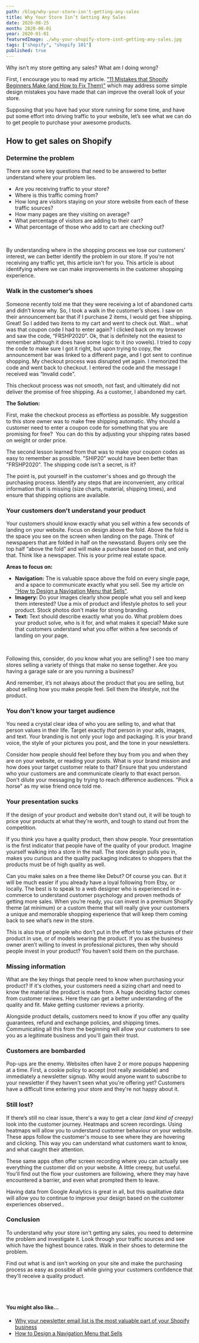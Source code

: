 ```yaml
---
path: /blog/why-your-store-isn't-getting-any-sales
title: Why Your Store Isn’t Getting Any Sales
date: 2020-08-25
month: 2020-08-01
year: 2020-01-01
featuredImage: ./why-your-shopify-store-isnt-getting-any-sales.jpg
tags: ["shopify", "shopify 101"]
published: true
---
```


Why isn’t my store getting any sales? What am I doing wrong?

First, I encourage you to read my article. <a href="https://hanadrdla.com/blog/11-mistakes-shopify-beginners-make" target="_blank" rel="noreferrer noopener" aria-label=" (opens in a new tab)">"11 Mistakes that Shopify Beginners Make (and How to Fix Them)"</a> which may address some simple design mistakes you have made that can improve the overall look of your store.

Supposing that you have had your store running for some time, and have put some effort into driving traffic to your website, let’s see what we can do to get people to purchase your awesome products.

## How to get sales on Shopify

### Determine the problem

There are some key questions that need to be answered to better understand where your problem lies.

- Are you receiving traffic to your store?
- Where is this traffic coming from?
- How long are visitors staying on your store website from each of these traffic sources?
- How many pages are they visiting on average?
- What percentage of visitors are adding to their cart?
- What percentage of those who add to cart are checking out?

<br/>

By understanding where in the shopping process we lose our customers' interest, we can better identify the problem in our store. If you're not receiving any traffic yet, this article isn't for you. This article is about identifying where we can make improvements in the customer shopping experience.

### Walk in the customer’s shoes

Someone recently told me that they were receiving a lot of abandoned carts and didn’t know why. So, I took a walk in the customer’s shoes. I saw on their announcement bar that if I purchase 2 items, I would get free shipping. Great! So I added two items to my cart and went to check out. Wait... what was that coupon code I had to enter again? I clicked back on my browser and saw the code, “FRSHP2020”. Ok, that is definitely not the easiest to remember although it does have some logic to it (no vowels). I tried to copy the code to make sure I got it right, but upon trying to copy, the announcement bar was linked to a different page, and I got sent to continue shopping. My checkout process was disrupted yet again. I memorized the code and went back to checkout. I entered the code and the message I received was “Invalid code”.

This checkout process was not smooth, not fast, and ultimately did not deliver the promise of free shipping. As a customer, I abandoned my cart.

**The Solution:**<br/>

First, make the checkout process as effortless as possible. My suggestion to this store owner was to make free shipping automatic. Why should a customer need to enter a coupon code for something that you are promising for free?  You can do this by adjusting your shipping rates based on weight or order price.

The second lesson learned from that was to make your coupon codes as easy to remember as possible. "SHIP20" would have been better than "FRSHP2020". The shipping code isn’t a secret, is it?

The point is, put yourself in the customer's shoes and go through the purchasing process. Identify any steps that are inconvenient, any critical information that is missing (size charts, material, shipping times), and ensure that shipping options are available.

### Your customers don't understand your product

Your customers should know exactly what you sell within a few seconds of landing on your website. Focus on design above the fold. Above the fold is the space you see on the screen when landing on the page. Think of newspapers that are folded in half on the newsstand. Buyers only see the top half “above the fold” and will make a purchase based on that, and only that. Think like a newspaper. This is your prime real estate space.

**Areas to focus on:** <br/>

- **Navigation:** The is valuable space above the fold on every single page, and a space to communicate exactly what you sell. See my article on <a href="https://hanadrdla.com/blog/how-to-design-a-navigation-menu-that-sells" target="_blank" rel="noreferrer noopener" aria-label=" (opens in a new tab)">"How to Design a Navigation Menu that Sells"</a>.
- **Imagery:** Do your images clearly show people what you sell and keep them interested? Use a mix of product and lifestyle photos to sell your product. Stock photos don't make for strong branding.
- **Text:** Text should describe exactly what you do. What problem does your product solve, who is it for, and what makes it special? Make sure that customers understand what you offer within a few seconds of landing on your page.

<br/>

Following this, consider, do _you_ know what you are selling? I see too many stores selling a variety of things that make no sense together. Are you having a garage sale or are you running a business?

And remember, it’s not always about the product that you are selling, but about selling how you make people feel. Sell them the lifestyle, not the product.

### You don't know your target audience

You need a crystal clear idea of who you are selling to, and what that person values in their life. Target exactly _that_ person in your ads, images, and text. Your branding is not only your logo and packaging. It is your brand voice, the style of your pictures you post, and the tone in your newsletters.

Consider how people should feel before they buy from you and when they are on your website, or reading your posts. What is your brand mission and how does your target customer relate to that? Ensure that you understand who your customers are and communicate clearly to that exact person. Don't dilute your messaging by trying to reach difference audiences. "Pick a horse" as my wise friend once told me.

### Your presentation sucks

If the design of your product and website don't stand out, it will be tough to price your products at what they're worth, and tough to stand out from the competition.

If you think you have a quality product, then show people. Your presentation is the first indicator that people have of the quality of your product. Imagine yourself walking into a store in the mall. The store design pulls you in, makes you curious and the quality packaging indicates to shoppers that the products must be of high quality as well.

Can you make sales on a free theme like Debut? Of course you can. But it will be much easier if you already have a loyal following from Etsy, or locally. The best is to speak to a web designer who is experienced in e-commerce to understand customer psychology and proven methods of getting more sales. When you’re ready, you can invest in a premium Shopify theme (at minimum) or a custom theme that will really give your customers a unique and memorable shopping experience that will keep them coming back to see what’s new in the store.

This is also true of people who don’t put in the effort to take pictures of their product in use, or of models wearing the product. If you as the business owner aren’t willing to invest in professional pictures, then why should people invest in your product? You haven’t sold them on the purchase.

### Missing information

What are the key things that people need to know when purchasing your product? If it's clothes, your customers need a sizing chart and need to know the material the product is made from. A huge deciding factor comes from customer reviews. Here they can get a better understanding of the quality and fit. Make getting customer reviews a priority.

Alongside product details, customers need to know if you offer any quality guarantees, refund and exchange policies, and shipping times. Communicating all this from the beginning will allow your customers to see you as a legitimate business and you'll gain their trust.

### Customers are bombarded

Pop-ups are the enemy. Websites often have 2 or more popups happening at a time. First, a cookie policy to accept (not really avoidable) and immediately a newsletter signup. Why would anyone want to subscribe to your newsletter if they haven't seen what you're offering yet? Customers have a difficult time entering your store and they're not happy about it.

### Still lost?

If there’s still no clear issue, there's a way to get a clear _(and kind of creepy)_ look into the customer journey. Heatmaps and screen recordings. Using heatmaps will allow you to understand customer behaviour on your website. These apps follow the customer's mouse to see where they are hovering and clicking. This way you can understand what customers want to know, and what caught their attention.

These same apps often offer screen recording where you can actually see everything the customer did on your website. A little creepy, but useful. You'll find out the flow your customers are following, where they may have encountered a barrier, and even what prompted them to leave.

Having data from Google Analytics is great in all, but this qualitative data will allow you to continue to improve your design based on the customer experiences observed..

### Conclusion

To understand why your store isn't getting any sales, you need to determine the problem and investigate it. Look through your traffic sources and see which have the highest bounce rates. Walk in their shoes to determine the problem.

Find out what is and isn't working on your site and make the purchasing process as easy as possible all while giving your customers confidence that they'll receive a quality product.

<br/><br/>

#### You might also like...

- <a href="https://hanadrdla.com/blog/why-your-newsletter-email-list-is-valuable-to-your-shopify-business" target="_blank" rel="noreferrer noopener" aria-label=" (opens in a new tab)">Why your newsletter email list is the most valuable part of your Shopify business</a>
- <a href="https://hanadrdla.com/blog/how-to-design-a-navigation-menu-that-sells" target="_blank" rel="noreferrer noopener" aria-label=" (opens in a new tab)">How to Design a Navigation Menu that Sells</a>
